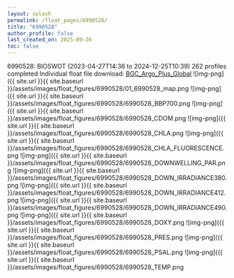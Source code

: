 ```yaml
---
layout: splash
permalink: /float_pages/6990528/
title: "6990528"
author_profile: false
last_created_on: 2025-09-26
toc: false
---
```

 
6990528: BIOSWOT (2023-04-27T14:36 to 2024-12-25T10:39)
262 profiles completed
Individual float file download: [BGC_Argo_Plus_Global](https://ftp.soest.hawaii.edu/bgc_argo_plus/Individual_Floats/outliers_removed/6990528_Sprof_processed.nc)
![img-png]({{ site.url }}{{ site.baseurl }}/assets/images/float_figures/6990528/01_6990528_map.png
![img-png]({{ site.url }}{{ site.baseurl }}/assets/images/float_figures/6990528/6990528_BBP700.png
![img-png]({{ site.url }}{{ site.baseurl }}/assets/images/float_figures/6990528/6990528_CDOM.png
![img-png]({{ site.url }}{{ site.baseurl }}/assets/images/float_figures/6990528/6990528_CHLA.png
![img-png]({{ site.url }}{{ site.baseurl }}/assets/images/float_figures/6990528/6990528_CHLA_FLUORESCENCE.png
![img-png]({{ site.url }}{{ site.baseurl }}/assets/images/float_figures/6990528/6990528_DOWNWELLING_PAR.png
![img-png]({{ site.url }}{{ site.baseurl }}/assets/images/float_figures/6990528/6990528_DOWN_IRRADIANCE380.png
![img-png]({{ site.url }}{{ site.baseurl }}/assets/images/float_figures/6990528/6990528_DOWN_IRRADIANCE412.png
![img-png]({{ site.url }}{{ site.baseurl }}/assets/images/float_figures/6990528/6990528_DOWN_IRRADIANCE490.png
![img-png]({{ site.url }}{{ site.baseurl }}/assets/images/float_figures/6990528/6990528_DOXY.png
![img-png]({{ site.url }}{{ site.baseurl }}/assets/images/float_figures/6990528/6990528_PRES.png
![img-png]({{ site.url }}{{ site.baseurl }}/assets/images/float_figures/6990528/6990528_PSAL.png
![img-png]({{ site.url }}{{ site.baseurl }}/assets/images/float_figures/6990528/6990528_TEMP.png
